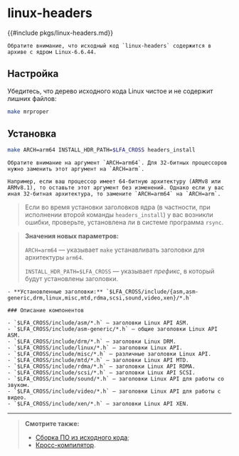 # linux-headers

{{#include pkgs/linux-headers.md}}

```admonish warning title="Внимание"
Обратите внимание, что исходный код `linux-headers` содержится в архиве с ядром Linux-6.6.44.
```

## Настройка

Убедитесь, что дерево исходного кода Linux чистое и не содержит лишних файлов:

```bash
make mrproper
```

## Установка

```bash
make ARCH=arm64 INSTALL_HDR_PATH=$LFA_CROSS headers_install
```

```admonish warning title="Внимание"
Обратите внимание на аргумент `ARCH=arm64`. Для 32-битных процессоров нужно заменить этот аргумент на `ARCH=arm`.

Например, если ваш процессор имеет 64-битную архитектуру (ARMv8 или ARMv8.1), то оставьте этот аргумент без изменений. Однако если у вас иная 32-битная архитектура, то замените `ARCH=arm64` на `ARCH=arm`.
```

> Если во время установки заголовков ядра (в частности, при исполнении второй команды `headers_install`) у вас возникли ошибки, проверьте, установлена ли в системе программа `rsync`.

> **Значения новых параметров:**
>
> `ARCH=arm64` — указывает `make` устанавливать заголовки для архитектуры `arm64`.
>
> `INSTALL_HDR_PATH=$LFA_CROSS` — указывает *префикс*, в который будут установлены заголовки.

~~~admonish note title="Содержимое пакета" collapsible=true
- **Установленные заголовки:** `$LFA_CROSS/include/{asm,asm-generic,drm,linux,misc,mtd,rdma,scsi,sound,video,xen}/*.h`

### Описание компонентов

- `$LFA_CROSS/include/asm/*.h` — заголовки Linux API ASM.
- `$LFA_CROSS/include/asm-generic/*.h` — общие заголовки Linux API ASM.
- `$LFA_CROSS/include/drm/*.h` — заголовки Linux DRM.
- `$LFA_CROSS/include/linux/*.h` — заголовки Linux API.
- `$LFA_CROSS/include/misc/*.h` — различные заголовки Linux API.
- `$LFA_CROSS/include/mtd/*.h` — заголовки Linux API MTD.
- `$LFA_CROSS/include/rdma/*.h` — заголовки Linux API RDMA.
- `$LFA_CROSS/include/scsi/*.h` — заголовки Linux API SCSI.
- `$LFA_CROSS/include/sound/*.h` — заголовки Linux API для работы со звуком.
- `$LFA_CROSS/include/video/*.h` — заголовки Linux API для работы с видео.
- `$LFA_CROSS/include/xen/*.h` — заголовки Linux API XEN.
~~~

---

> **Смотрите также:**
>
> - [Сборка ПО из исходного кода](../additional/compile.md);
> - [Кросс-компилятор](../additional/cross-compiler.md).
